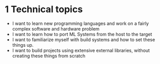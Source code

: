 # 1 Technical topics
- I want to learn new programming languages and work on a fairly complex software and hardware problem
- I want to learn how to port ML Systems from the host to the target
- I want to familiarize myself with build systems and how to set these things up. 
- I want to build projects using extensive external libraries, without creating these things from scratch
